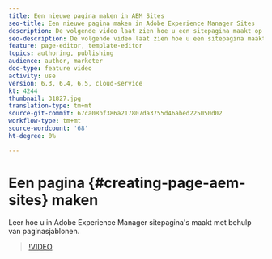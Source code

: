 ```yaml
---
title: Een nieuwe pagina maken in AEM Sites
seo-title: Een nieuwe pagina maken in Adobe Experience Manager Sites
description: De volgende video laat zien hoe u een sitepagina maakt op basis van een sjabloon in Adobe Experience Manager.
seo-description: De volgende video laat zien hoe u een sitepagina maakt op basis van een sjabloon in Adobe Experience Manager.
feature: page-editor, template-editor
topics: authoring, publishing
audience: author, marketer
doc-type: feature video
activity: use
version: 6.3, 6.4, 6.5, cloud-service
kt: 4244
thumbnail: 31827.jpg
translation-type: tm+mt
source-git-commit: 67ca08bf386a217807da3755d46abed225050d02
workflow-type: tm+mt
source-wordcount: '68'
ht-degree: 0%

---
```



# Een pagina {#creating-page-aem-sites} maken

Leer hoe u in Adobe Experience Manager sitepagina&#39;s maakt met behulp van paginasjablonen.

>[!VIDEO](https://video.tv.adobe.com/v/31827?quality=12&learn=on)
